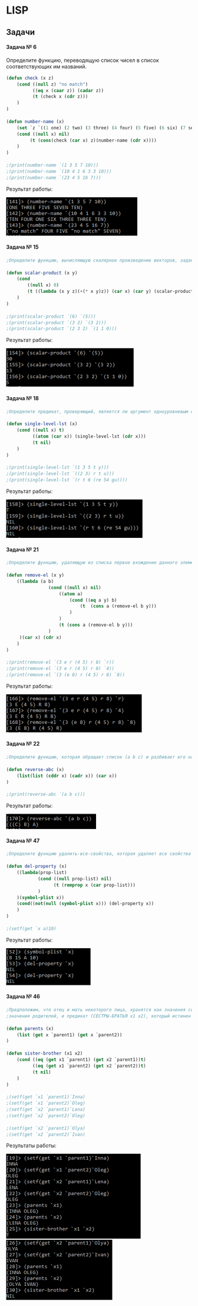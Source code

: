 # LISP

## Задачи

#### Задача № 6 

Определите функцию, переводящую список чисел в список соответствующих им названий. 

```lsp
(defun check (x z)
	(cond ((null z) "no match")
		  ((eq x (caar z)) (cadar z))
		  (t (check x (cdr z)))	
	)
)

(defun number-name (x) 
	(set `z `((1 one) (2 two) (3 three) (4 four) (5 five) (6 six) (7 seven) (8 eight) (9 nine) (10 ten)))
	(cond ((null x) nil)
		 (t (cons(check (car x) z)(number-name (cdr x))))		 
	)
)

;(print(number-name `(1 3 5 7 10)))
;(print(number-name `(10 4 1 6 3 3 10)))
;(print(number-name `(23 4 5 16 7)))
```
Результат работы:

![](https://github.com/PavlovaJulia/LISP/blob/master/png/task6.PNG)

#### Задача № 15 
 
```lsp
;Определите функцию, вычисляющую скалярное произведение векторов, заданных списками целых чисел.

(defun scalar-product (x y)
	(cond 
		((null x) 0)
		(t ((lambda (x y z)(+(* x y)z)) (car x) (car y) (scalar-product(cdr x) (cdr y)) ))
	)
)

;(print(scalar-product `(6) `(5)))
;(print(scalar-product `(3 2) `(3 2)))
;(print(scalar-product `(2 3 2) `(1 1 0)))
```
Результат работы:

![](https://github.com/PavlovaJulia/LISP/blob/master/png/task15.PNG)

#### Задача № 18

```lsp
;Определите предикат, проверяющий, является ли аргумент одноуровневым списком.

(defun single-level-lst (x)
	(cond ((null x) t)
		  ((atom (car x)) (single-level-lst (cdr x)))
		  (t nil)
	)
)

;(print(single-level-lst `(1 3 5 t y)))
;(print(single-level-lst `((2 3) r t u)))
;(print(single-level-lst `(r t 6 (re 54 gu))))
```
Результат работы:

![](https://github.com/PavlovaJulia/LISP/blob/master/png/task18.PNG)

#### Задача № 21

```lsp
;Определите функцию, удаляющую из списка первое вхождение данного элементана верхнем уровне.

(defun remove-el (x y)
	((lambda (a b) 
				(cond ((null x) nil)	
					((atom a) 
						(cond ((eq a y) b)
							(t  (cons a (remove-el b y)))
						)
					)
					(t (cons a (remove-el b y)))
				)   
	 )(car x) (cdr x)
	)
)

;(print(remove-el `(3 e r (4 5) r 8) `r))
;(print(remove-el `(3 e r (4 5) r 8) `4))
;(print(remove-el `(3 (e 8) r (4 5) r 8) `8))
```
Результат работы:

![](https://github.com/PavlovaJulia/LISP/blob/master/png/task21.PNG)

#### Задача № 22

```lsp
;Определите функцию, которая обращает список (а b с) и разбивает его на уровни (((с) b) а).

(defun reverse-abc (x)
	(list(list (cddr x) (cadr x)) (car x))
)

;(print(reverse-abc `(a b c)))
```
Результат работы:

![](https://github.com/PavlovaJulia/LISP/blob/master/png/task22.PNG)

#### Задача № 47

```lsp
;Определите функцию удалить-все-свойства, которая удаляет все свойства символа.

(defun del-property (x)
	((lambda(prop-list)
			(cond ((null prop-list) nil)
				  (t (remprop x (car prop-list)))
			)
	)(symbol-plist x))	 
	(cond((not(null (symbol-plist x))) (del-property x))
	) 
)

;(setf(get `x a)10)
```
Результат работы:

![](https://github.com/PavlovaJulia/LISP/blob/master/png/task47.PNG)

#### Задача № 46

```lsp
;Предположим, что отец и мать некоторого лица, хранятся как значения соответствующих свойств у символа, обозначающего это лицо. Напишите функцию (РОДИТЕЛИ x), которая возвращает в качестве 
;значения родителей, и предикат (СЕСТРЫ-БРАТЬЯ x1 x2), который истинен в случае, если x1 и x2 — сестры или братья, родные или с одним общим родителем.

(defun parents (x)
	(list (get x `parent1) (get x `parent2))
)

(defun sister-brother (x1 x2)
	(cond ((eq (get x1 `parent1) (get x2 `parent1))t)
		  ((eq (get x1 `parent2) (get x2 `parent2))t)
		  (t nil)
	)
)

;(setf(get `x1 `parent1)`Inna)
;(setf(get `x1 `parent2)`Oleg)
;(setf(get `x2 `parent1)`Lena)
;(setf(get `x2 `parent2)`Oleg)

;(setf(get `x2 `parent1)`Olya)
;(setf(get `x2 `parent2)`Ivan)
```
Результаты работы:

![](https://github.com/PavlovaJulia/LISP/blob/master/png/task46(1).PNG)
![](https://github.com/PavlovaJulia/LISP/blob/master/png/task46(2).PNG)











